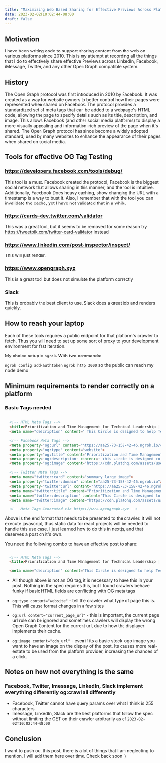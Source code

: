```yaml
---
title: "Maximizing Web Based Sharing for Effective Previews Across Platforms"
date: 2023-02-02T10:02:44-08:00
draft: false
---
```


## Motivation

I have been writing code to support sharing content from the web on various platforms since 2010. This is my attempt at recording all the things that I do to effectively share effective Previews across LinkedIn, Facebook, iMessage, Twitter, and any other Open Graph compatible system.

## History

The Open Graph protocol was first introduced in 2010 by Facebook. It was created as a way for website owners to better control how their pages were represented when shared on Facebook. The protocol provides a standardized set of meta tags that can be added to a webpage's HTML code, allowing the page to specify details such as its title, description, and image. This allows Facebook (and other social media platforms) to display a more visually appealing and information-rich preview of the page when it's shared. The Open Graph protocol has since become a widely adopted standard, used by many websites to enhance the appearance of their pages when shared on social media.
## Tools for effective OG Tag Testing

### https://developers.facebook.com/tools/debug/

This tool is a must. Facebook created the protocol, Facebook is the biggest social network that allows sharing in this manner, and the tool is intuitive. Additionally, Facebook Does heavy caching, show changing the URL with a timestamp is a way to bust it. Also, I remember that with the tool you can invalidate the cache, yet I have not validated that in a while.

### https://cards-dev.twitter.com/validator

This was a great tool, but it seems to be removed for some reason try
https://tweetpik.com/twitter-card-validator instead

### https://www.linkedin.com/post-inspector/inspect/

This will just render.

### https://www.opengraph.xyz 

This is a great tool but does not simulate the platform correctly

### Slack

This is probably the best client to use. Slack does a great job and renders quickly.

## How to reach your laptop

Each of these tools requires a public endpoint for that platform's crawler to fetch. Thus you will need to set up some sort of proxy to your development environment for fast iteration.

My choice setup is `ngrok`. With two commands:

`ngrok config add-authtoken`
`ngrok http 3000` so the public can reach my node demo

## Minimum requirements to render correctly on a platform
### Basic Tags needed

```html

  <!-- HTML Meta Tags -->
  <title>Prioritization and Time Management for Technical Leadership | Plato Academy</title>
  <meta name="description" content=" This Circle is designed to help Technical Leaders of medium-sized companies better prioritize and manage their time. Over the course of four online sessions, participants will be guided through topics such as creating a clear set of goals, managing team workloads, and dealing with unexpected changes. Each session will provide actionable advice and strategies to help Technical Leaders scale their teams successfully.">

  <!-- Facebook Meta Tags -->
  <meta property="og:url" content="https://aa25-73-158-42-46.ngrok.io/circles/prioritization-and-time-management-for-technical-leadership-93vj58i3w5v">
  <meta property="og:type" content="website">
  <meta property="og:title" content="Prioritization and Time Management for Technical Leadership | Plato Academy">
  <meta property="og:description" content=" This Circle is designed to help Technical Leaders of medium-sized companies better prioritize and manage their time. Over the course of four online sessions, participants will be guided through topics such as creating a clear set of goals, managing team workloads, and dealing with unexpected changes. Each session will provide actionable advice and strategies to help Technical Leaders scale their teams successfully.">
  <meta property="og:image" content="https://cdn.platohq.com/assets/users/avatars/183f0b10-6a55-4083-aeaf-570a48f26326.jpg">

  <!-- Twitter Meta Tags -->
  <meta name="twitter:card" content="summary_large_image">
  <meta property="twitter:domain" content="aa25-73-158-42-46.ngrok.io">
  <meta property="twitter:url" content="https://aa25-73-158-42-46.ngrok.io/circles/prioritization-and-time-management-for-technical-leadership-93vj58i3w5v">
  <meta name="twitter:title" content="Prioritization and Time Management for Technical Leadership | Plato Academy">
  <meta name="twitter:description" content="This Circle is designed to help Technical Leaders of medium-sized companies better prioritize and manage their time. Over the course of four online sessions, participants will be guided through topics such as creating a clear set of goals, managing team workloads, and dealing with unexpected changes. Each session will provide actionable advice and strategies to help Technical Leaders scale their teams successfully.">
  <meta name="twitter:image" content="https://cdn.platohq.com/assets/users/avatars/183f0b10-6a55-4083-aeaf-570a48f26326.jpg">

  <!-- Meta Tags Generated via https://www.opengraph.xyz -->

```

Above is the end format that needs to be presented to the crawler. It will not execute javascript, thus static data for react projects will be needed to handle this use case. I just learned how to do this in nextjs, and that deserves a post on it's own.


You need the following combo to have an effective post to share:


```html

  <!-- HTML Meta Tags -->
  <title>Prioritization and Time Management for Technical Leadership | Plato Academy</title>

  <meta name="description" content="This Circle is designed to help Technical Leaders of medium-sized companies better prioritize and manage their time. Over the course of four online sessions, participants will be guided through topics such as creating a clear set of goals, managing team workloads, and dealing with unexpected changes. Each session will provide actionable advice and strategies to help Technical Leaders scale their teams successfully.">
```

* All though above is not an OG tag, it is necessary to have this in your post. Nothing in the spec requires this, but I found crawlers behave funky if basic HTML fields are conflicting with OG meta tags

* `og:type content="website"` - tell the crawler what type of page this is. This will cause format changes in a few sites
* `og:url content="current_page_url"` - this is important, the current page url rule can be ignored and sometimes crawlers will display the wrong Open Graph Content for the current url, due to how the displayer implements their cache.
* `og:image content="cdn_url"` - even if its a basic stock logo image you want to have an image on the display of the post. Its causes more real-estate to be used from the platform provider, increasing the chances of a click.

## Notes on how not everything is the same

### Facebook, Twitter, Imessage, LinkedIn, Slack implement everything differently og:crawl all differently

* Facebook, Twitter cannot have query params over what I think is 255 characters
* Imessage, LinkedIn, Slack are the best platforms that follow the spec without limiting the GET on their crawler arbitrarily as of `2023-02-02T10:02:44-08:00`

## Conclusion

I want to push out this post, there is a lot of things that I am neglecting to mention. I will add them here over time. Check back soon :) 